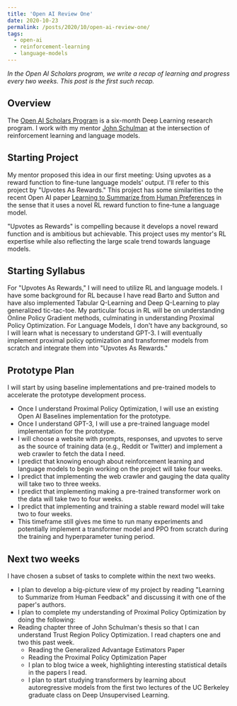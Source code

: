 ```yaml
---
title: 'Open AI Review One'
date: 2020-10-23
permalink: /posts/2020/10/open-ai-review-one/
tags:
  - open-ai
  - reinforcement-learning
  - language-models
---
```


_In the Open AI Scholars program, we write a recap of learning and progress every two weeks. This post is the first such recap._

## Overview
The [Open AI Scholars Program](https://openai.com/blog/openai-scholars/) is a six-month Deep Learning research program. I work with my mentor [John Schulman](http://joschu.net/) at the intersection of reinforcement learning and language models.

## Starting Project
My mentor proposed this idea in our first meeting: Using upvotes as a reward function to fine-tune language models' output. I'll refer to this project by "Upvotes As Rewards." This project has some similarities to the recent Open AI paper [Learning to Summarize from Human Preferences](https://openai.com/blog/learning-to-summarize-with-human-feedback/) in the sense that it uses a novel RL reward function to fine-tune a language model.

"Upvotes as Rewards" is compelling because it develops a novel reward function and is ambitious but achievable. This project uses my mentor's RL expertise while also reflecting the large scale trend towards language models.

## Starting Syllabus
For "Upvotes As Rewards," I will need to utilize RL and language models. I have some background for RL because I have read Barto and Sutton and have also implemented Tabular Q-Learning and Deep Q-Learning to play generalized tic-tac-toe. My particular focus in RL will be on understanding Online Policy Gradient methods, culminating in understanding Proximal Policy Optimization. For Language Models, I don't have any background, so I will learn what is necessary to understand GPT-3. I will eventually implement proximal policy optimization and transformer models from scratch and integrate them into "Upvotes As Rewards."

## Prototype Plan
I will start by using baseline implementations and pre-trained models to accelerate the prototype development process.

* Once I understand Proximal Policy Optimization, I will use an existing Open AI Baselines implementation for the prototype.
* Once I understand GPT-3, I will use a pre-trained language model implementation for the prototype.
* I will choose a website with prompts, responses, and upvotes to serve as the source of training data (e.g., Reddit or Twitter) and implement a web crawler to fetch the data I need.
* I predict that knowing enough about reinforcement learning and language models to begin working on the project will take four weeks. 
* I predict that implementing the web crawler and gauging the data quality will take two to three weeks.
* I predict that implementing making a pre-trained transformer work on the data will take two to four weeks.
* I predict that implementing and training a stable reward model will take two to four weeks.
* This timeframe still gives me time to run many experiments and potentially implement a transformer model and PPO from scratch during the training and hyperparameter tuning period.

## Next two weeks
I have chosen a subset of tasks to complete within the next two weeks.
* I plan to develop a big-picture view of my project by reading "Learning to Summarize from Human Feedback" and discussing it with one of the paper's authors.
* I plan to complete my understanding of Proximal Policy Optimization by doing the following:
* Reading chapter three of John Schulman's thesis so that I can understand Trust Region Policy Optimization. I read chapters one and two this past week.
    * Reading the Generalized Advantage Estimators Paper
    * Reading the Proximal Policy Optimization Paper
    * I plan to blog twice a week, highlighting interesting statistical details in the papers I read.
    * I plan to start studying transformers by learning about autoregressive models from the first two lectures of the UC Berkeley graduate class on Deep Unsupervised Learning.
